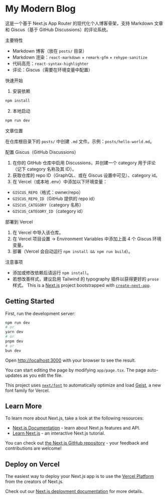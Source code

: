 # My Modern Blog

这是一个基于 Next.js App Router 的现代化个人博客骨架，支持 Markdown 文章和 Giscus（基于 GitHub Discussions）的评论系统。

主要特性
- Markdown 博客（放在 `posts/` 目录）
- Markdown 渲染：`react-markdown` + `remark-gfm` + `rehype-sanitize`
- 代码高亮：`react-syntax-highlighter`
- 评论：Giscus（需要在环境变量中配置）

快速开始

1. 安装依赖

```powershell
npm install
```

2. 本地启动

```powershell
npm run dev
```

文章位置

在仓库根目录下的 `posts/` 中创建 `.md` 文件。示例：`posts/hello-world.md`。

配置 Giscus（GitHub Discussions）

1. 在你的 GitHub 仓库中启用 Discussions，并创建一个 category 用于评论（记下 category 名称及其 ID）。
2. 获取仓库的 repo ID（GraphQL、或在 Giscus 设置中可见）、category id。
3. 在 Vercel（或本地 .env）中添加以下环境变量：

- `GISCUS_REPO`（格式：owner/repo）
- `GISCUS_REPO_ID`（GitHub 提供的 repo id）
- `GISCUS_CATEGORY`（category 名称）
- `GISCUS_CATEGORY_ID`（category id）

部署到 Vercel

1. 在 Vercel 中导入该仓库。
2. 在 Vercel 项目设置 -> Environment Variables 中添加上面 4 个 Giscus 环境变量。
3. 部署（Vercel 会自动运行 `npm install && npm run build`）。

注意事项
- 添加或修改依赖后请运行 `npm install`。
- 若想改善样式，建议启用 Tailwind 的 typography 插件以获得更好的 `prose` 样式。
This is a [Next.js](https://nextjs.org) project bootstrapped with [`create-next-app`](https://nextjs.org/docs/app/api-reference/cli/create-next-app).

## Getting Started

First, run the development server:

```bash
npm run dev
# or
yarn dev
# or
pnpm dev
# or
bun dev
```

Open [http://localhost:3000](http://localhost:3000) with your browser to see the result.

You can start editing the page by modifying `app/page.tsx`. The page auto-updates as you edit the file.

This project uses [`next/font`](https://nextjs.org/docs/app/building-your-application/optimizing/fonts) to automatically optimize and load [Geist](https://vercel.com/font), a new font family for Vercel.

## Learn More

To learn more about Next.js, take a look at the following resources:

- [Next.js Documentation](https://nextjs.org/docs) - learn about Next.js features and API.
- [Learn Next.js](https://nextjs.org/learn) - an interactive Next.js tutorial.

You can check out [the Next.js GitHub repository](https://github.com/vercel/next.js) - your feedback and contributions are welcome!

## Deploy on Vercel

The easiest way to deploy your Next.js app is to use the [Vercel Platform](https://vercel.com/new?utm_medium=default-template&filter=next.js&utm_source=create-next-app&utm_campaign=create-next-app-readme) from the creators of Next.js.

Check out our [Next.js deployment documentation](https://nextjs.org/docs/app/building-your-application/deploying) for more details.
